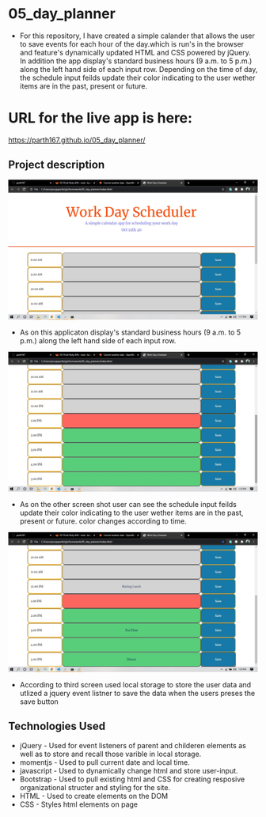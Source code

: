 # 05_day_planner

*  For this repository, I have created a simple calander that allows the user to save events for each hour of the day.which is  run's in the browser and feature's dynamically updated HTML and CSS powered by jQuery. In addition the app display's standard business hours (9 a.m. to 5 p.m.) along the left hand side of each input row. Depending on the time of day, the schedule input feilds update their color indicating to the user wether items are in the past, present or future.


# URL for the live app is here:
https://parth167.github.io/05_day_planner/

 
## Project description

![Screenshot of main page for code quiz](https://github.com/parth167/05_day_planner/blob/main/assest/image/main.jpg)

*  As on this applicaton  display's standard business hours (9 a.m. to 5 p.m.) along the left hand side of each input row. 

![Screenshot of main page for code quiz](https://github.com/parth167/05_day_planner/blob/main/assest/image/main2.jpg) 

* As on the other screen shot user can see the schedule input feilds update their color indicating to the user wether items are in the past, present or future. color changes according to time.

![Screenshot of main page for code quiz](https://github.com/parth167/05_day_planner/blob/main/assest/image/dataupdate.jpg) 

* According to third screen used  local storage to store the user data and utlized a jquery event listner to save the data when the users preses the save button


## Technologies Used

- jQuery - Used for event listeners of parent and childeren elements as well as to store and recall those varible in local storage.
- momentjs - Used to pull current date and local time.
- javascript - Used to dynamically change html and store user-input.
- Bootstrap - Used to pull existing html and CSS for creating     resposive organizational structer and styling for the site.
- HTML - Used to create elements on the DOM
- CSS - Styles html elements on page

